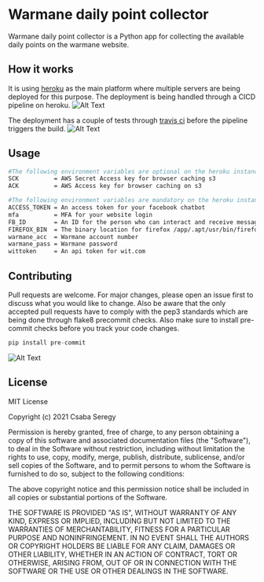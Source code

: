 # Warmane daily point collector

Warmane daily point collector is a Python app for collecting the available daily points on the warmane website.

## How it works

It is using [heroku](https://dashboard.heroku.com/) as the main platform where multiple servers are being deployed for this purpose. The deployment is being handled through a CICD pipeline on heroku.
![Alt Text](https://res.cloudinary.com/practicaldev/image/fetch/s--gTKCW0D_--/c_limit%2Cf_auto%2Cfl_progressive%2Cq_66%2Cw_880/https://thepracticaldev.s3.amazonaws.com/i/tzxcx9c1kowowai3mo3w.gif)

The deployment has a couple of tests through [travis ci](https://www.travis-ci.com/) before the pipeline triggers the build.
![Alt Text](https://user-images.githubusercontent.com/16547949/75810964-91ee2f80-5d59-11ea-8e50-2dd54b48d683.gif)

## Usage

```bash
#The following environment variables are optional on the heroku instance:
SCK          = AWS Secret Access key for browser caching s3
ACK          = AWS Access key for browser caching on s3

#The following environment variables are mandatory on the heroku instance
ACCESS_TOKEN = An access token for your facebook chatbot
mfa          = MFA for your website login
FB_ID        = An ID for the person who can interact and receive messages from the chatbot(owner presumably)
FIREFOX_BIN  = The binary location for firefox /app/.apt/usr/bin/firefox
warmane_acc  = Warmane account number
warmane_pass = Warmane password
wittoken     = An api token for wit.com
```

## Contributing
Pull requests are welcome. For major changes, please open an issue first to discuss what you would like to change.
Also be aware that the only accepted pull requests have to comply with the pep3 standards which are being done through flake8 precommit checks.
Also make sure to install pre-commit checks before you track your code changes.
```python
pip install pre-commit
```

![Alt Text](https://ljvmiranda921.github.io/assets/png/tuts/precommit_demo.gif)

## License
MIT License

Copyright (c) 2021 Csaba Seregy

Permission is hereby granted, free of charge, to any person obtaining a copy
of this software and associated documentation files (the "Software"), to deal
in the Software without restriction, including without limitation the rights
to use, copy, modify, merge, publish, distribute, sublicense, and/or sell
copies of the Software, and to permit persons to whom the Software is
furnished to do so, subject to the following conditions:

The above copyright notice and this permission notice shall be included in all
copies or substantial portions of the Software.

THE SOFTWARE IS PROVIDED "AS IS", WITHOUT WARRANTY OF ANY KIND, EXPRESS OR
IMPLIED, INCLUDING BUT NOT LIMITED TO THE WARRANTIES OF MERCHANTABILITY,
FITNESS FOR A PARTICULAR PURPOSE AND NONINFRINGEMENT. IN NO EVENT SHALL THE
AUTHORS OR COPYRIGHT HOLDERS BE LIABLE FOR ANY CLAIM, DAMAGES OR OTHER
LIABILITY, WHETHER IN AN ACTION OF CONTRACT, TORT OR OTHERWISE, ARISING FROM,
OUT OF OR IN CONNECTION WITH THE SOFTWARE OR THE USE OR OTHER DEALINGS IN THE
SOFTWARE.